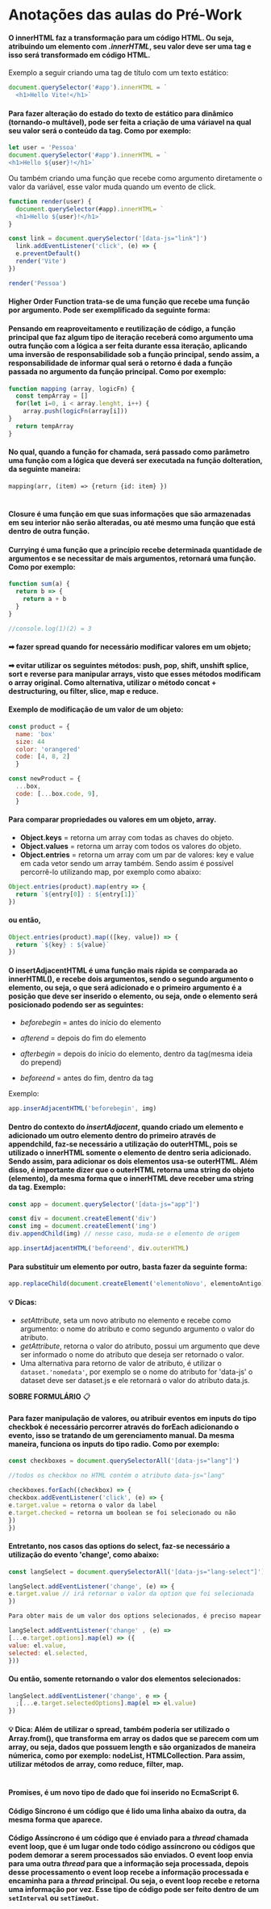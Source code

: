 # Anotações das aulas do Pré-Work

#### O innerHTML faz a transformação para um código HTML. Ou seja, atribuindo um elemento com _.innerHTML_, seu valor deve ser uma tag e isso será transformado em código HTML.

Exemplo a seguir criando uma tag de título com um texto estático:

```javascript
document.querySelector('#app').innerHTML = `
  <h1>Hello Vite!</h1>`
```

#### Para fazer alteração do estado do texto de estático para dinâmico (tornando-o multável), pode ser feita a criação de uma váriavel na qual seu valor será o conteúdo da tag. Como por exemplo:

```javascript
let user = 'Pessoa'
document.querySelector('#app').innerHTML = `
<h1>Hello ${user}!</h1>`
```

Ou também criando uma função que recebe como argumento diretamente o valor da variável, esse valor muda quando um evento de click.

```javascript
function render(user) {
  document.querySelector(#app).innerHTML= `
  <h1>Hello ${user}!</h1>`
}

const link = document.querySelector('[data-js="link"]')
  link.addEventListener('click', (e) => {
  e.preventDefault()
  render('Vite')
})

render('Pessoa')
```

#### **Higher Order Function** trata-se de uma função que recebe uma função por argumento. Pode ser exemplificado da seguinte forma:

#### Pensando em reaproveitamento e reutilização de código, a função principal que faz algum tipo de iteração receberá como argumento uma outra função com a lógica a ser feita durante essa iteração, aplicando uma inversão de responsabilidade sob a função principal, sendo assim, a responsabilidade de informar qual será o retorno é dada a função passada no argumento da função principal. Como por exemplo:

```javascript
function mapping (array, logicFn) {
  const tempArray = []
  for(let i=0, i < array.lenght, i++) {
    array.push(logicFn(array[i]))
}
  return tempArray
}

```

#### No qual, quando a função for chamada, será passado como parâmetro uma função com a lógica que deverá ser executada na função doIteration, da seguinte maneira:

`mapping(arr, (item) => {return {id: item} })`

#

#### **Closure** é uma função em que suas informações que são armazenadas em seu interior não serão alteradas, ou até mesmo uma função que está dentro de outra função.

#### **Currying** é uma função que a princípio recebe determinada quantidade de argumentos e se necessitar de mais argumentos, retornará uma função. Como por exemplo:

```javascript
function sum(a) {
  return b => {
    return a + b
  }
}

//console.log(1)(2) = 3
```

#### ➡ fazer spread quando for necessário modificar valores em um objeto;

#### ➡ evitar utilizar os seguintes métodos: push, pop, shift, unshift splice, sort e reverse para manipular arrays, visto que esses métodos modificam o array original. Como alternativa, utilizar o método concat + destructuring, ou filter, slice, map e reduce.

#### Exemplo de modificação de um valor de um objeto:

```javascript
const product = {
  name: 'box'
  size: 44
  color: 'orangered'
  code: [4, 8, 2]
  }

const newProduct = {
  ...box,
  code: [...box.code, 9],
  }
```

#### Para comparar propriedades ou valores em um objeto, array.

- **Object.keys** = retorna um array com todas as chaves do objeto.
- **Object.values** = retorna um array com todos os valores do objeto.
- **Object.entries** = retorna um array com um par de valores: key e value em cada vetor sendo um array também. Sendo assim é possível percorrê-lo utilizando map, por exemplo como abaixo:

```javascript
Object.entries(product).map(entry => {
  return `${entry[0]} : ${entry[1]}`
})
```

#### ou então,

```javascript
Object.entries(product).map(([key, value]) => {
  return `${key} : ${value}`
})
```

#### O insertAdjacentHTML é uma função mais rápida se comparada ao innerHTML(), e recebe dois argumentos, sendo o segundo argumento o elemento, ou seja, o que será adicionado e o primeiro argumento é a posição que deve ser inserido o elemento, ou seja, onde o elemento será posicionado podendo ser as seguintes:

- _beforebegin_ = antes do início do elemento
- _afterend_ = depois do fim do elemento

- _afterbegin_ = depois do início do elemento, dentro da tag(mesma ideia do prepend)
- _beforeend_ = antes do fim, dentro da tag

Exemplo:

```javascript
app.inserAdjacentHTML('beforebegin', img)
```

#### Dentro do contexto do _insertAdjacent_, quando criado um elemento e adicionado um outro elemento dentro do primeiro através de appendchild, faz-se necessário a utilização do outerHTML, pois se utilizado o innerHTML somente o elemento de dentro seria adicionado. Sendo assim, para adicionar os dois elementos usa-se outerHTML. Além disso, é importante dizer que o outerHTML retorna uma string do objeto (elemento), da mesma forma que o innerHTML deve receber uma string da tag. Exemplo:

```javascript
const app = document.querySelector('[data-js="app"]')

const div = document.createElement('div')
const img = document.createElement('img')
div.appendChild(img) // nesse caso, muda-se o elemento de origem

app.insertAdjacentHTML('beforeend', div.outerHTML)
```

#### Para substituir um elemento por outro, basta fazer da seguinte forma:

```javascript
app.replaceChild(document.createElement('elementoNovo', elementoAntigo))
```

#### 💡 **Dicas:**

- _setAttribute_, seta um novo atributo no elemento e recebe como argumento: o nome do atributo e como segundo argumento o valor do atributo.
- _getAttribute_, retorna o valor do atributo, possui um argumento que deve ser informado o nome do atributo que deseja ser retornado o valor.
- Uma alternativa para retorno de valor de atributo, é utilizar o `dataset.'nomedata'`, por exemplo se o nome do atributo for 'data-js' o dataset deve ser dataset.js e ele retornará o valor do atributo data.js.

**SOBRE FORMULÁRIO** 📋

#### Para fazer manipulação de valores, ou atribuir eventos em inputs do tipo checkbok é necessário percorrer através do forEach adicionando o evento, isso se tratando de um gerenciamento manual. Da mesma maneira, funciona os inputs do tipo radio. Como por exemplo:

```javascript
const checkboxes = document.querySelectorAll('[data-js="lang"]')

//todos os checkbox no HTML contém o atributo data-js="lang"

checkboxes.forEach((checkbox) => {
checkbox.addEventListener('click', (e) => {
e.target.value = retorna o valor da label
e.target.checked = retorna um boolean se foi selecionado ou não
})
})
```

#### Entretanto, nos casos das options do select, faz-se necessário a utilização do evento 'change', como abaixo:

```javascript
const langSelect = document.querySelectorAll('[data-js="lang-select"]')

langSelect.addEventListener('change', (e) => {
e.target.value // irá retornar o valor da option que foi selecionada
})

Para obter mais de um valor dos options selecionados, é preciso mapear as options as transformando em um array. Da seguinte maneira é possível fazer isso retornando um objeto com os valores e as seleções:

langSelect.addEventListener('change' , (e) =>
[...e.target.options].map(el) => ({
value: el.value,
selected: el.selected,
}))
```

#### Ou então, somente retornando o valor dos elementos selecionados:

```javascript
langSelect.addEventListener('change', e => {
  ;[...e.target.selectedOptions].map(el => el.value)
})
```

#### 💡 **Dica:** Além de utilizar o spread, também poderia ser utilizado o Array.from(), que transforma em array os dados que se parecem com um array, ou seja, dados que possuem length e são organizados de maneira númerica, como por exemplo: nodeList, HTMLCollection. Para assim, utilizar métodos de array, como reduce, filter, map.

#

#### **Promises**, é um novo tipo de dado que foi inserido no EcmaScript 6.

#### **Código Síncrono** é um código que é lido uma linha abaixo da outra, da mesma forma que aparece.

#### **Código Assíncrono** é um código que é enviado para a _thread_ chamada **event loop**, que é um lugar onde todo código assíncrono ou códigos que podem demorar a serem processados são enviados. O **event loop** envia para uma outra _thread_ para que a informação seja processada, depois desse processamento o **event loop** recebe a informação processada e encaminha para a _thread_ principal. Ou seja, o **event loop** recebe e retorna uma informação por vez. Esse tipo de código pode ser feito dentro de um `setInterval` ou `setTimeOut`.
